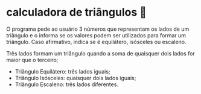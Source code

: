 # calculadora de triângulos 🔺
O programa pede ao usuário 3 números que representam os lados de um triângulo e o informa se os valores podem ser utilizados para formar um triângulo. 
Caso afirmativo, indica se é equilátero, isósceles ou escaleno.

Três lados formam um triângulo quando a soma de quaisquer dois lados for maior que o terceiro;
- Triângulo Equilátero: três lados iguais;
- Triângulo Isósceles: quaisquer dois lados iguais;
- Triângulo Escaleno: três lados diferentes.
